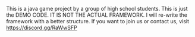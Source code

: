 This is a java game project by a group of high school students.
This is just the DEMO CODE. IT IS NOT THE ACTUAL FRAMEWORK. I will re-write the framework with a better structure.
If you want to join us or contact us, visit https://discord.gg/RaWwSFP